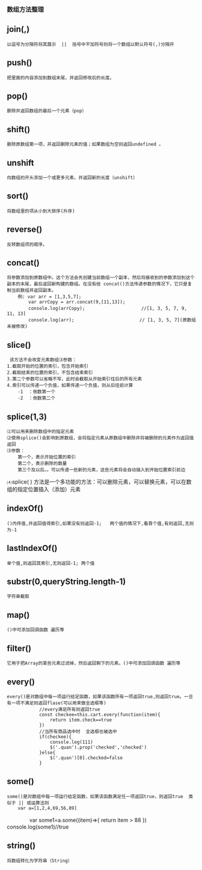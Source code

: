 ### 数组方法整理

## join(,) 
    以逗号为分隔符将其展示  ||  括号中不加符号则将一个数组以默认符号(,)分隔开

## push()
    把里面的内容添加到数组末尾，并返回修改后的长度。

## pop()
    删除并返回数组的最后一个元素（pop）

## shift()
    删除原数组第一项，并返回删除元素的值；如果数组为空则返回undefined 。

## unshift
    向数组的开头添加一个或更多元素，并返回新的长度（unshift）

## sort()
    将数组里的项从小到大排序(升序)

## reverse()
    反转数组项的顺序。

## concat()
    将参数添加到原数组中。这个方法会先创建当前数组一个副本，然后将接收到的参数添加到这个副本的末尾，最后返回新构建的数组。在没有给 concat()方法传递参数的情况下，它只是复制当前数组并返回副本。
        例: var arr = [1,3,5,7];
            var arrCopy = arr.concat(9,[11,13]);
            console.log(arrCopy); 　　　　　　　　　　　　//[1, 3, 5, 7, 9, 11, 13]
            console.log(arr); 　　　　　　　　　　　　　　// [1, 3, 5, 7](原数组未被修改)

## slice()
     该方法不会改变元素数组⑶参数：
    1.截取开始的位置的索引，包含开始索引
    2.截取结束的位置的索引，不包含结束索引
    3.第二个参数可以省略不写，此时会截取从开始索引往后的所有元素
    4.索引可以传递一个负值，如果传递一个负值，则从后往前计算
        -1  ：倒数第一个
        -2  ：倒数第二个

## splice(1,3)   
    ⑴可以用来删除数组中的指定元素
    ⑵使用splice()会影响到原数组，会将指定元素从原数组中删除并将被删除的元素作为返回值返回
    ⑶参数：
        第一个，表示开始位置的索引
        第二个，表示删除的数量
        第三个及以后。。可以传递一些新的元素，这些元素将会自动插入到开始位置索引前边
⑷splice( )  方法是一个多功能的方法：可以删除元素，可以替换元素，可以在数组的指定位置插入（添加）元素

## indexOf()
    ()内传值,并返回值得索引,如果没有则返回-1;   两个值的情况下,看首个值,有则返回,无则为-1
## lastIndexOf()
    单个值,则返回其索引,无则返回-1; 两个值

## substr(0,queryString.length-1)
    字符串截取

## map()
    ()中可添加回调函数 遍历等

## filter()
    它用于把Array的某些元素过滤掉，然后返回剩下的元素。()中可添加回调函数 遍历等

## every() 
    every()是对数组中每一项运行给定函数，如果该函数所有一项返回true,则返回true。一旦有一项不满足则返回flase(可以用来做全选框等)
                //every满足所有则返回true
                const checkee=this.cart.every(function(item){
                    return item.check==true
                })
                //当所有商品选中时  全选框也被选中
                if(checkee){
                    console.log(111)
                    $('.quan').prop('checked','checked')
                }else{
                    $('.quan')[0].checked=false
                } 
 
## some()
    some()是对数组中每一项运行给定函数，如果该函数满足任一项返回true，则返回true  类似于 || 或运算法则  
        var a=[1,2,4,69,56,89]
　　　　 var some1=a.some((item)=>{
                return item > 88
            })
        console.log(some1)//true

## string()
    将数组转化为字符串（String）


